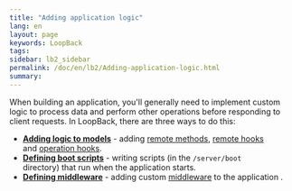 ```yaml
---
title: "Adding application logic"
lang: en
layout: page
keywords: LoopBack
tags:
sidebar: lb2_sidebar
permalink: /doc/en/lb2/Adding-application-logic.html
summary:
---
```


When building an application, you'll generally need to implement custom logic to process data and perform other operations before responding to client requests.
In LoopBack, there are three ways to do this:

* **[Adding logic to models](/doc/{{page.lang}}/lb2/Adding-logic-to-models.html)** - adding [remote methods](/doc/{{page.lang}}/lb2/Remote-methods.html), [remote hooks](/doc/{{page.lang}}/lb2/Remote-hooks.html) and [operation hooks](/doc/{{page.lang}}/lb2/Operation-hooks.html).
* **[Defining boot scripts](/doc/{{page.lang}}/lb2/Defining-boot-scripts.html)** - writing scripts (in the `/server/boot` directory) that run when the application starts.
* **[Defining middleware](/doc/{{page.lang}}/lb2/Defining-middleware.html)** - adding custom [middleware](http://expressjs.com/api.html#middleware) to the application .
